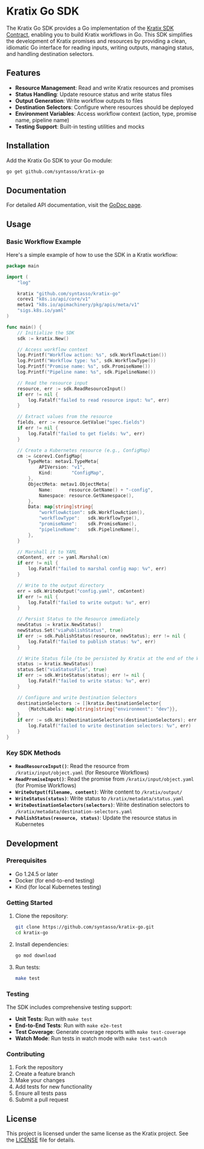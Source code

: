 # Kratix Go SDK

The Kratix Go SDK provides a Go implementation of the [Kratix SDK Contract](https://github.com/syntasso/kratix/blob/main/sdk/contract.md), enabling you to build Kratix workflows in Go. This SDK simplifies the development of Kratix promises and resources by providing a clean, idiomatic Go interface for reading inputs, writing outputs, managing status, and handling destination selectors.

## Features

- **Resource Management**: Read and write Kratix resources and promises
- **Status Handling**: Update resource status and write status files
- **Output Generation**: Write workflow outputs to files
- **Destination Selectors**: Configure where resources should be deployed
- **Environment Variables**: Access workflow context (action, type, promise name, pipeline name)
- **Testing Support**: Built-in testing utilities and mocks

## Installation

Add the Kratix Go SDK to your Go module:

```bash
go get github.com/syntasso/kratix-go
```

## Documentation

For detailed API documentation, visit the [GoDoc page](https://pkg.go.dev/github.com/syntasso/kratix-go).

## Usage

### Basic Workflow Example

Here's a simple example of how to use the SDK in a Kratix workflow:

```go
package main

import (
	"log"

	kratix "github.com/syntasso/kratix-go"
	corev1 "k8s.io/api/core/v1"
	metav1 "k8s.io/apimachinery/pkg/apis/meta/v1"
	"sigs.k8s.io/yaml"
)

func main() {
	// Initialize the SDK
	sdk := kratix.New()

	// Access workflow context
	log.Printf("Workflow action: %s", sdk.WorkflowAction())
	log.Printf("Workflow type: %s", sdk.WorkflowType())
	log.Printf("Promise name: %s", sdk.PromiseName())
	log.Printf("Pipeline name: %s", sdk.PipelineName())

	// Read the resource input
	resource, err := sdk.ReadResourceInput()
	if err != nil {
		log.Fatalf("failed to read resource input: %v", err)
	}

	// Extract values from the resource
	fields, err := resource.GetValue("spec.fields")
	if err != nil {
		log.Fatalf("failed to get fields: %v", err)
	}

	// Create a Kubernetes resource (e.g., ConfigMap)
	cm := &corev1.ConfigMap{
		TypeMeta: metav1.TypeMeta{
			APIVersion: "v1",
			Kind:       "ConfigMap",
		},
		ObjectMeta: metav1.ObjectMeta{
			Name:      resource.GetName() + "-config",
			Namespace: resource.GetNamespace(),
		},
		Data: map[string]string{
			"workflowAction": sdk.WorkflowAction(),
			"workflowType":   sdk.WorkflowType(),
			"promiseName":    sdk.PromiseName(),
			"pipelineName":   sdk.PipelineName(),
		},
	}

	// Marshall it to YAML
	cmContent, err := yaml.Marshal(cm)
	if err != nil {
		log.Fatalf("failed to marshal config map: %v", err)
	}

	// Write to the output directory
	err = sdk.WriteOutput("config.yaml", cmContent)
	if err != nil {
		log.Fatalf("failed to write output: %v", err)
	}

	// Persist Status to the Resource immediately
	newStatus := kratix.NewStatus()
	newStatus.Set("viaPublishStatus", true)
	if err := sdk.PublishStatus(resource, newStatus); err != nil {
		log.Fatalf("failed to publish status: %v", err)
	}

	// Write Status file (to be persisted by Kratix at the end of the Workflow)
	status := kratix.NewStatus()
	status.Set("viaStatusFile", true)
	if err := sdk.WriteStatus(status); err != nil {
		log.Fatalf("failed to write status: %v", err)
	}

	// Configure and write Destination Selectors
	destinationSelectors := []kratix.DestinationSelector{
		{MatchLabels: map[string]string{"environment": "dev"}},
	}
	if err := sdk.WriteDestinationSelectors(destinationSelectors); err != nil {
		log.Fatalf("failed to write destination selectors: %v", err)
	}
}
```

### Key SDK Methods

- **`ReadResourceInput()`**: Read the resource from `/kratix/input/object.yaml` (for Resource Workflows)
- **`ReadPromiseInput()`**: Read the promise from `/kratix/input/object.yaml` (for Promise Workflows)
- **`WriteOutput(filename, content)`**: Write content to `/kratix/output/`
- **`WriteStatus(status)`**: Write status to `/kratix/metadata/status.yaml`
- **`WriteDestinationSelectors(selectors)`**: Write destination selectors to `/kratix/metadata/destination-selectors.yaml`
- **`PublishStatus(resource, status)`**: Update the resource status in Kubernetes

## Development

### Prerequisites

- Go 1.24.5 or later
- Docker (for end-to-end testing)
- Kind (for local Kubernetes testing)

### Getting Started

1. Clone the repository:
   ```bash
   git clone https://github.com/syntasso/kratix-go.git
   cd kratix-go
   ```

2. Install dependencies:
   ```bash
   go mod download
   ```

3. Run tests:
   ```bash
   make test
   ```

### Testing

The SDK includes comprehensive testing support:

- **Unit Tests**: Run with `make test`
- **End-to-End Tests**: Run with `make e2e-test`
- **Test Coverage**: Generate coverage reports with `make test-coverage`
- **Watch Mode**: Run tests in watch mode with `make test-watch`

### Contributing

1. Fork the repository
2. Create a feature branch
3. Make your changes
4. Add tests for new functionality
5. Ensure all tests pass
6. Submit a pull request

## License

This project is licensed under the same license as the Kratix project. See the [LICENSE](LICENSE) file for details.
